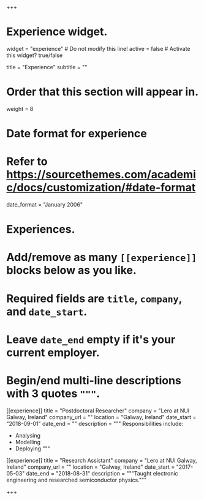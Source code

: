 +++
# Experience widget.
widget = "experience"  # Do not modify this line!
active = false  # Activate this widget? true/false

title = "Experience"
subtitle = ""

# Order that this section will appear in.
weight = 8

# Date format for experience
#   Refer to https://sourcethemes.com/academic/docs/customization/#date-format
date_format = "January 2006"

# Experiences.
#   Add/remove as many `[[experience]]` blocks below as you like.
#   Required fields are `title`, `company`, and `date_start`.
#   Leave `date_end` empty if it's your current employer.
#   Begin/end multi-line descriptions with 3 quotes `"""`.
[[experience]]
  title = "Postdoctoral Researcher"
  company = "Lero at NUI Galway, Ireland"
  company_url = ""
  location = "Galway, Ireland"
  date_start = "2018-09-01"
  date_end = ""
  description = """
  Responsibilities include:

  * Analysing
  * Modelling
  * Deploying
  """

[[experience]]
  title = "Research Assistant"
  company = "Lero at NUI Galway, Ireland"
  company_url = ""
  location = "Galway, Ireland"
  date_start = "2017-05-03"
  date_end = "2018-08-31"
  description = """Taught electronic engineering and researched semiconductor physics."""

+++
